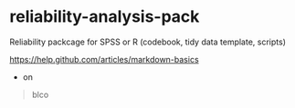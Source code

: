 reliability-analysis-pack
=========================

Reliability packcage for SPSS or R (codebook, tidy data template, scripts)


https://help.github.com/articles/markdown-basics

* on

>blco

<insert something hidden>

```ruby
require 'redcarpet'
markdown = Redcarpet.new("Hello World!")
puts markdown.to_html
```
